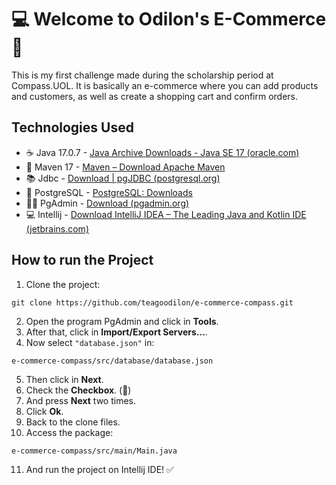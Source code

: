 # 💻 Welcome to Odilon's E-Commerce 🛒
This is my first challenge made during the scholarship period at Compass.UOL. It is basically an e-commerce where you can add products and customers, as well as create a shopping cart and confirm orders.

## Technologies Used 
- ☕ Java 17.0.7 - [Java Archive Downloads - Java SE 17 (oracle.com)](https://www.oracle.com/java/technologies/javase/jdk17-archive-downloads.html)
- 💽 Maven 17 - [Maven – Download Apache Maven](https://maven.apache.org/download.cgi)
- 📚 Jdbc - [Download | pgJDBC (postgresql.org)](https://jdbc.postgresql.org/download/)
- 🐘 PostgreSQL - [PostgreSQL: Downloads](https://www.postgresql.org/download/)
- 👨‍💻 PgAdmin - [Download (pgadmin.org)](https://www.pgadmin.org/download/)
- 💻 Intellij - [Download IntelliJ IDEA – The Leading Java and Kotlin IDE (jetbrains.com)](https://www.jetbrains.com/idea/download/#section=windows)


## How to run the Project 
1. Clone the project:
```
git clone https://github.com/teagoodilon/e-commerce-compass.git
```
2. Open the program PgAdmin and click in **Tools**.
3. After that, click in **Import/Export Servers...**.
4. Now select `"database.json"` in:
```
e-commerce-compass/src/database/database.json
```
5. Then click in **Next**.
6. Check the **Checkbox**. (🤣)
7. And press **Next** two times.
8. Click **Ok**.
9. Back to the clone files.
10. Access the package:
```
e-commerce-compass/src/main/Main.java
```
11. And run the project on Intellij IDE! ✅
